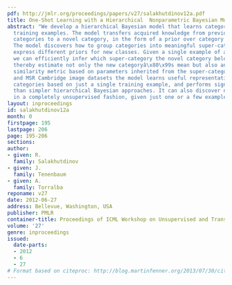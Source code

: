 ```yaml
---
pdf: http://jmlr.org/proceedings/papers/v27/salakhutdinov12a.pdf
title: One-Shot Learning with a Hierarchical  Nonparametric Bayesian Model
abstract: "We develop a hierarchical Bayesian model that learns categories from single
  training examples. The model transfers acquired knowledge from previously learned
  categories to a novel category, in the form of a prior over category means and variances.
  The model discovers how to group categories into meaningful super-categories that
  express different priors for new classes. Given a single example of a novel category,
  we can efficiently infer which super-category the novel category belongs to, and
  thereby estimate not only the new categoryâ\x80\x99s mean but also an appropriate
  similarity metric based on parameters inherited from the super-category. On MNIST
  and MSR Cambridge image datasets the model learns useful representations of novel
  categories based on just a single training example, and performs significantly better
  than simpler hierarchical Bayesian approaches. It can also discover new categories
  in a completely unsupervised fashion, given just one or a few examples."
layout: inproceedings
id: salakhutdinov12a
month: 0
firstpage: 195
lastpage: 206
page: 195-206
sections: 
author:
- given: R.
  family: Salakhutdinov
- given: J.
  family: Tenenbaum
- given: A.
  family: Torralba
reponame: v27
date: 2012-06-27
address: Bellevue, Washington, USA
publisher: PMLR
container-title: Proceedings of ICML Workshop on Unsupervised and Transfer Learning
volume: '27'
genre: inproceedings
issued:
  date-parts:
  - 2012
  - 6
  - 27
# Format based on citeproc: http://blog.martinfenner.org/2013/07/30/citeproc-yaml-for-bibliographies/
---
```

